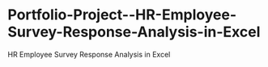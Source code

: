 # Portfolio-Project--HR-Employee-Survey-Response-Analysis-in-Excel
HR Employee Survey Response Analysis in Excel
